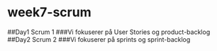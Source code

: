 # week7-scrum
##Day1 Scrum 1
###Vi fokuserer på User Stories og product-backlog
##Day2 Scrum 2
###Vi fokuserer på sprints og sprint-backlog
